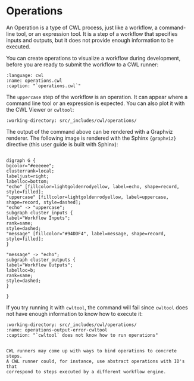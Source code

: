 # Operations

An Operation is a type of CWL process, just like a workflow, a command-line tool, or
an expression tool. It is a step of a workflow that specifies inputs and outputs,
but it does not provide enough information to be executed.

You can create operations to visualize a workflow during development, before
you are ready to submit the workflow to a CWL runner:

```{literalinclude} /_includes/cwl/operations/operations.cwl
:language: cwl
:name: operations.cwl
:caption: "`operations.cwl`"
```

The `uppercase` step of the workflow is an operation. It can appear where a
command line tool or an expression is expected. You can also plot it with the
CWL Viewer or `cwltool`:

```{runcmd} cwltool --print-dot operations.cwl
:working-directory: src/_includes/cwl/operations/
```

The output of the command above can be rendered with a Graphviz renderer. The
following image is rendered with the Sphinx `{graphviz}` directive (this user
guide is built with Sphinx):

```{graphviz}

digraph G {
bgcolor="#eeeeee";
clusterrank=local;
labeljust=right;
labelloc=bottom;
"echo" [fillcolor=lightgoldenrodyellow, label=echo, shape=record, style=filled];
"uppercase" [fillcolor=lightgoldenrodyellow, label=uppercase, shape=record, style=dashed];
"echo" -> "uppercase";
subgraph cluster_inputs {
label="Workflow Inputs";
rank=same;
style=dashed;
"message" [fillcolor="#94DDF4", label=message, shape=record, style=filled];
}

"message" -> "echo";
subgraph cluster_outputs {
label="Workflow Outputs";
labelloc=b;
rank=same;
style=dashed;
}

}
```

If you try running it with `cwltool`, the command will fail since `cwltool`
does not have enough information to know how to execute it:

```{runcmd} cwltool operations.cwl --message Hello
:working-directory: src/_includes/cwl/operations/
:name: operations-output-error-cwltool
:caption: "`cwltool` does not know how to run operations"
```

```{note}

CWL runners may come up with ways to bind operations to concrete steps.
A CWL runner could, for instance, use abstract operations with ID's that
correspond to steps executed by a different workflow engine.
```
